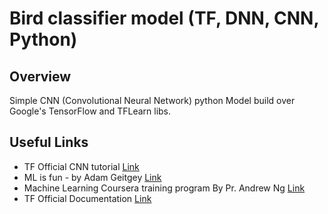 # Bird classifier model (TF, DNN, CNN, Python)

## Overview

Simple CNN (Convolutional Neural Network) python Model build over Google's TensorFlow and TFLearn libs.

## Useful Links

- TF Official CNN tutorial [Link](https://www.tensorflow.org/tutorials/images/cnn)
- ML is fun - by Adam Geitgey [Link](https://medium.com/@ageitgey/machine-learning-is-fun-part-3-deep-learning-and-convolutional-neural-networks-f40359318721#.o6srqap2e)
- Machine Learning Coursera training program By Pr. Andrew Ng [Link](https://www.tensorflow.org/install)
- TF Official Documentation [Link](https://www.tensorflow.org/install)